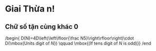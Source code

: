 # Giai Thừa n!

## Chữ số tận cùng khác 0
/begin{ D(N)=4D\left(\left\lfloor{\frac N5}\right\rfloor\right)\cdot D(\mbox{Units digit of $N$})  \qquad \mbox{(If tens digit of $N$ is odd)}} /end
